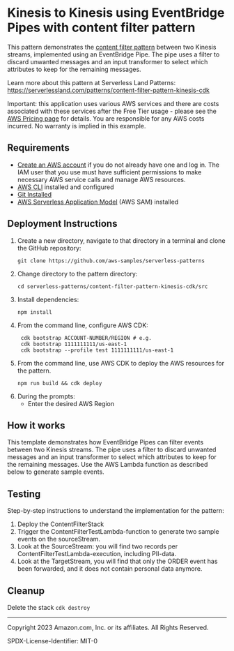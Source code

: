 # Kinesis to Kinesis using EventBridge Pipes with content filter pattern

This pattern demonstrates the [content filter pattern](https://www.enterpriseintegrationpatterns.com/ContentFilter.html) between two Kinesis streams, implemented using an EventBridge Pipe. The pipe uses a filter to discard unwanted messages and an input transformer to select which attributes to keep for the remaining messages. 

Learn more about this pattern at Serverless Land Patterns: https://serverlessland.com/patterns/content-filter-pattern-kinesis-cdk

Important: this application uses various AWS services and there are costs associated with these services after the Free Tier usage - please see the [AWS Pricing page](https://aws.amazon.com/pricing/) for details. You are responsible for any AWS costs incurred. No warranty is implied in this example.

## Requirements

* [Create an AWS account](https://portal.aws.amazon.com/gp/aws/developer/registration/index.html) if you do not already have one and log in. The IAM user that you use must have sufficient permissions to make necessary AWS service calls and manage AWS resources.
* [AWS CLI](https://docs.aws.amazon.com/cli/latest/userguide/install-cliv2.html) installed and configured
* [Git Installed](https://git-scm.com/book/en/v2/Getting-Started-Installing-Git)
* [AWS Serverless Application Model](https://docs.aws.amazon.com/serverless-application-model/latest/developerguide/serverless-sam-cli-install.html) (AWS SAM) installed

## Deployment Instructions

1. Create a new directory, navigate to that directory in a terminal and clone the GitHub repository:
    ``` 
    git clone https://github.com/aws-samples/serverless-patterns
    ```
1. Change directory to the pattern directory:
    ```
    cd serverless-patterns/content-filter-pattern-kinesis-cdk/src
    ```
1. Install dependencies:
    ```
    npm install
    ```
1. From the command line, configure AWS CDK:
   ```
    cdk bootstrap ACCOUNT-NUMBER/REGION # e.g.
    cdk bootstrap 1111111111/us-east-1
    cdk bootstrap --profile test 1111111111/us-east-1
   ```
1. From the command line, use AWS CDK to deploy the AWS resources for the pattern.
    ```
    npm run build && cdk deploy 
    ```
1. During the prompts:
    * Enter the desired AWS Region
    

## How it works

This template demonstrates how EventBridge Pipes can filter events between two Kinesis streams. The pipe uses a filter to discard unwanted messages and an input transformer to select which attributes to keep for the remaining messages. Use the AWS Lambda function as described below to generate sample events.

## Testing

Step-by-step instructions to understand the implementation for the pattern:

1. Deploy the ContentFilterStack
1. Trigger the ContentFilterTestLambda-function to generate two sample events on the sourceStream.
1. Look at the SourceStream: you will find two records per ContentFilterTestLambda-execution, including PII-data.
1. Look at the TargetStream, you will find that only the ORDER event has been forwarded, and it does not contain personal data anymore.

## Cleanup
 
Delete the stack
    ```cdk destroy```

----
Copyright 2023 Amazon.com, Inc. or its affiliates. All Rights Reserved.

SPDX-License-Identifier: MIT-0
